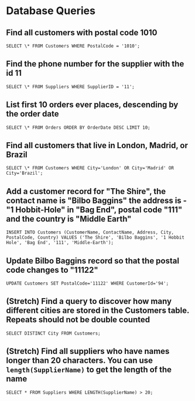# Database Queries

## Find all customers with postal code 1010

`SELECT \* FROM Customers WHERE PostalCode = '1010';`

## Find the phone number for the supplier with the id 11

`SELECT \* FROM Suppliers WHERE SupplierID = '11';`

## List first 10 orders ever places, descending by the order date

`SELECT \* FROM Orders ORDER BY OrderDate DESC LIMIT 10;`

## Find all customers that live in London, Madrid, or Brazil

`SELECT \* FROM Customers WHERE City='London' OR City='Madrid' OR City='Brazil';`

## Add a customer record for "The Shire", the contact name is "Bilbo Baggins" the address is -"1 Hobbit-Hole" in "Bag End", postal code "111" and the country is "Middle Earth"

`INSERT INTO Customers (CustomerName, ContactName, Address, City, PostalCode, Country) VALUES ('The Shire', 'Bilbo Baggins', '1 Hobbit Hole', 'Bag End', '111', 'Middle-Earth');`

## Update Bilbo Baggins record so that the postal code changes to "11122"

`UPDATE Customers SET PostalCode='11122' WHERE CustomerId='94';`

## (Stretch) Find a query to discover how many different cities are stored in the Customers table. Repeats should not be double counted

`SELECT DISTINCT City FROM Customers;`

## (Stretch) Find all suppliers who have names longer than 20 characters. You can use `length(SupplierName)` to get the length of the name

`SELECT * FROM Suppliers WHERE LENGTH(SupplierName) > 20;`
